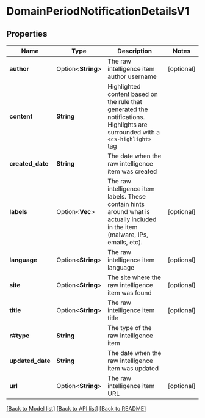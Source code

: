# DomainPeriodNotificationDetailsV1

## Properties

Name | Type | Description | Notes
------------ | ------------- | ------------- | -------------
**author** | Option<**String**> | The raw intelligence item author username | [optional]
**content** | **String** | Highlighted content based on the rule that generated the notifications. Highlights are surrounded with a `<cs-highlight>` tag |
**created_date** | **String** | The date when the raw intelligence item was created |
**labels** | Option<**Vec<String>**> | The raw intelligence item labels. These contain hints around what is actually included in the item (malware, IPs, emails, etc). | [optional]
**language** | Option<**String**> | The raw intelligence item language | [optional]
**site** | Option<**String**> | The site where the raw intelligence item was found | [optional]
**title** | Option<**String**> | The raw intelligence item title | [optional]
**r#type** | **String** | The type of the raw intelligence item |
**updated_date** | **String** | The date when the raw intelligence item was updated |
**url** | Option<**String**> | The raw intelligence item URL | [optional]

[[Back to Model list]](./README.md#documentation-for-models) [[Back to API list]](./README.md#documentation-for-api-endpoints) [[Back to README]](../README.md)
